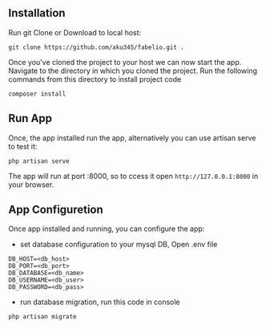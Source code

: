 ## Installation

Run git Clone or Download to local host:

``` git clone https://github.com/aku345/fabelio.git . ```

Once you've cloned the project to your host we can now start the app. Navigate to the directory in which you cloned the project. Run the following commands from this directory to install project code

``` composer install ```


## Run App

Once, the app installed run the app, alternatively you can use artisan serve to test it:

``` php artisan serve ```

The app will run at port :8000, so to ccess it open ```http://127.0.0.1:8000``` in your browser.

## App Configuretion

Once app installed and running, you can configure the app:

- set database configuration to your mysql DB, Open .env file

```
DB_HOST=<db_host>
DB_PORT=<db_port>
DB_DATABASE=<db_name>
DB_USERNAME=<db_user>
DB_PASSWORD=<db_pass>
```

- run database migration, run this code in console

```
php artisan migrate
```